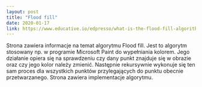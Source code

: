 ```yaml
---
layout: post
title: "Flood fill"
date: 2020-01-17
link: https://www.educative.io/edpresso/what-is-the-flood-fill-algorithm
---
```

Strona zawiera informacje na temat algorytmu Flood fill. Jest to algorytm stosowany np. w programie Microsoft Paint do wypełniania kolorem. Jego działanie opiera się na sprawdzeniu czy dany punkt znajduje się w obrazie oraz czy jego kolor należy zmienić. Następnie rekursywnie wykonuje się ten sam proces dla wszystkich punktów przylegających do punktu obecnie przetwarzanego. Strona zawiera implementacje algorytmu. 
